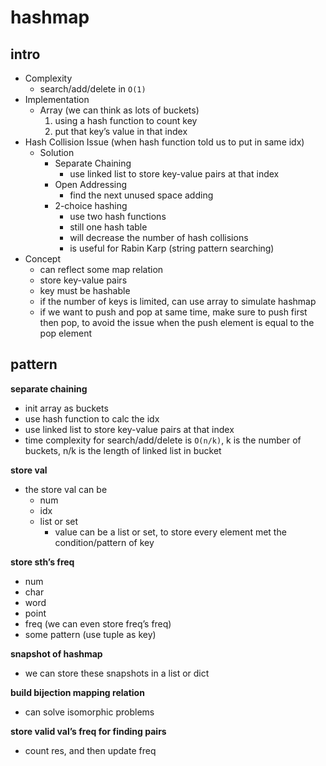 # hashmap

## intro

- Complexity
    - search/add/delete in `O(1)`
- Implementation
    - Array (we can think as lots of buckets)
        1. using a hash function to count key
        2. put that key’s value in that index
- Hash Collision Issue (when hash function told us to put in same idx)
    - Solution
        - Separate Chaining
            - use linked list to store key-value pairs at that index
        - Open Addressing
            - find the next unused space adding
        - 2-choice hashing
            - use two hash functions
            - still one hash table
            - will decrease the number of hash collisions
            - is useful for Rabin Karp (string pattern searching)
- Concept
    - can reflect some map relation
    - store key-value pairs
    - key must be hashable
    - if the number of keys is limited, can use array to simulate hashmap
    - if we want to push and pop at same time, make sure to push first then pop, to avoid the issue when the push element is equal to the pop element

## pattern

**separate chaining**

- init array as buckets
- use hash function to calc the idx
- use linked list to store key-value pairs at that index
- time complexity for search/add/delete is `O(n/k)`, k is the number of buckets, n/k is the length of linked list in bucket

**store val**

- the store val can be
    - num
    - idx
    - list or set
        - value can be a list or set, to store every element met the condition/pattern of key

**store sth’s freq**

- num
- char
- word
- point
- freq (we can even store freq’s freq)
- some pattern (use tuple as key)

**snapshot of hashmap**

- we can store these snapshots in a list or dict

**build bijection mapping relation**

- can solve isomorphic problems

**store valid val’s freq for finding pairs**

- count res, and then update freq